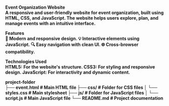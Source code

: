 <b>Event Organization Website<b><br>
A responsive and user-friendly website for event organization, built using HTML, CSS, and JavaScript. The website helps users explore, plan, and manage events with an intuitive interface.<br>

Features<br>
🎨 Modern and responsive design.
💡 Interactive elements using JavaScript.
🔍 Easy navigation with clean UI.
🌐 Cross-browser compatibility.

<b>Technologies Used<b><br>
HTML5: For the website's structure.
CSS3: For styling and responsive design.
JavaScript: For interactivity and dynamic content.<br>

project-folder<br>
├── event.html      # Main HTML file
├── css/            # Folder for CSS files
│   └── styles.css  # Main stylesheet
├── js/             # Folder for JavaScript files
│   └── script.js   # Main JavaScript file
└── README.md       # Project documentation
